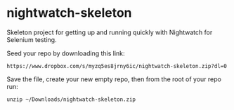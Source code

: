 nightwatch-skeleton
===================

Skeleton project for getting up and running quickly with Nightwatch for Selenium testing.

Seed your repo by downloading this link:

	https://www.dropbox.com/s/myzq5es8jrny6ic/nightwatch-skeleton.zip?dl=0

Save the file, create your new empty repo, then from the root of your repo run:

	unzip ~/Downloads/nightwatch-skeleton.zip

